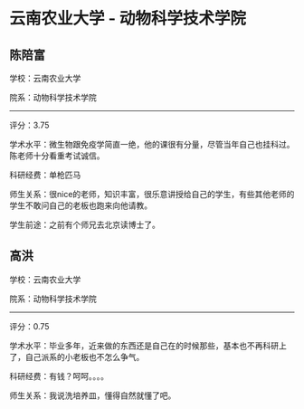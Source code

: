 # 云南农业大学 - 动物科学技术学院

## 陈陪富

学校：云南农业大学

院系：动物科学技术学院

* * *

评分：3.75

学术水平：微生物跟免疫学简直一绝，他的课很有分量，尽管当年自己也挂科过。陈老师十分看重考试诚信。

科研经费：单枪匹马

师生关系：很nice的老师，知识丰富，很乐意讲授给自己的学生，有些其他老师的学生不敢问自己的老板也跑来向他请教。

学生前途：之前有个师兄去北京读博士了。

## 高洪

学校：云南农业大学

院系：动物科学技术学院

* * *

评分：0.75

学术水平：毕业多年，近来做的东西还是自己在的时候那些，基本也不再科研上了，自己派系的小老板也不怎么争气。

科研经费：有钱？呵呵。。。。

师生关系：我说洗培养皿，懂得自然就懂了吧。